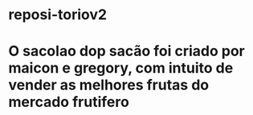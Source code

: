 # reposi-toriov2

# O sacolao dop sacão foi criado por maicon e gregory, com intuito de vender as melhores frutas do mercado frutifero
